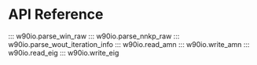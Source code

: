 # API Reference

::: w90io.parse_win_raw
::: w90io.parse_nnkp_raw
::: w90io.parse_wout_iteration_info
::: w90io.read_amn
::: w90io.write_amn
::: w90io.read_eig
::: w90io.write_eig
